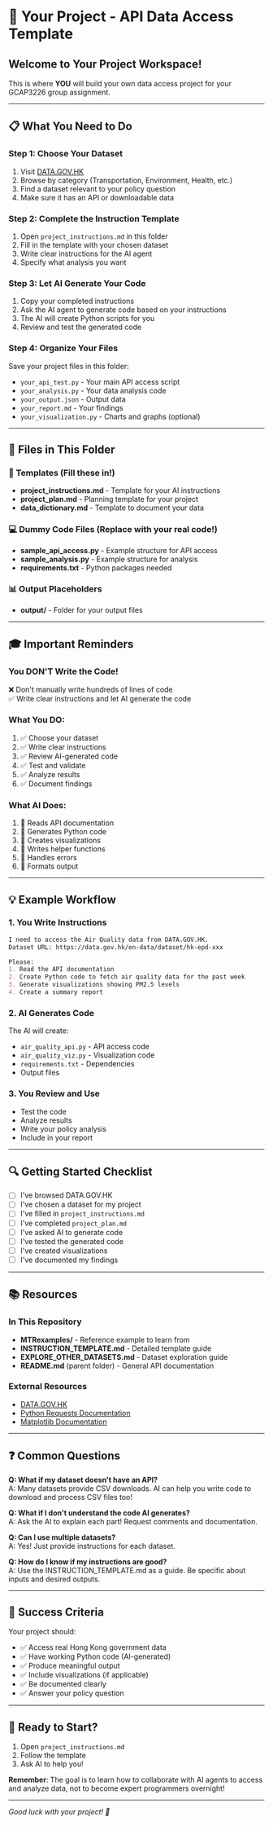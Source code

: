 # 🎯 Your Project - API Data Access Template

## Welcome to Your Project Workspace!

This is where **YOU** will build your own data access project for your GCAP3226 group assignment.

---

## 📋 What You Need to Do

### Step 1: Choose Your Dataset
1. Visit [DATA.GOV.HK](https://data.gov.hk/en-datasets)
2. Browse by category (Transportation, Environment, Health, etc.)
3. Find a dataset relevant to your policy question
4. Make sure it has an API or downloadable data

### Step 2: Complete the Instruction Template
1. Open `project_instructions.md` in this folder
2. Fill in the template with your chosen dataset
3. Write clear instructions for the AI agent
4. Specify what analysis you want

### Step 3: Let AI Generate Your Code
1. Copy your completed instructions
2. Ask the AI agent to generate code based on your instructions
3. The AI will create Python scripts for you
4. Review and test the generated code

### Step 4: Organize Your Files
Save your project files in this folder:
- `your_api_test.py` - Your main API access script
- `your_analysis.py` - Your data analysis code
- `your_output.json` - Output data
- `your_report.md` - Your findings
- `your_visualization.py` - Charts and graphs (optional)

---

## 📁 Files in This Folder

### 📄 Templates (Fill these in!)
- **project_instructions.md** - Template for your AI instructions
- **project_plan.md** - Planning template for your project
- **data_dictionary.md** - Template to document your data

### 💻 Dummy Code Files (Replace with your real code!)
- **sample_api_access.py** - Example structure for API access
- **sample_analysis.py** - Example structure for analysis
- **requirements.txt** - Python packages needed

### 📊 Output Placeholders
- **output/** - Folder for your output files

---

## 🎓 Important Reminders

### You DON'T Write the Code!
❌ Don't manually write hundreds of lines of code  
✅ Write clear instructions and let AI generate the code

### What You DO:
1. ✅ Choose your dataset
2. ✅ Write clear instructions
3. ✅ Review AI-generated code
4. ✅ Test and validate
5. ✅ Analyze results
6. ✅ Document findings

### What AI Does:
1. 🤖 Reads API documentation
2. 🤖 Generates Python code
3. 🤖 Creates visualizations
4. 🤖 Writes helper functions
5. 🤖 Handles errors
6. 🤖 Formats output

---

## 💡 Example Workflow

### 1. You Write Instructions
```markdown
I need to access the Air Quality data from DATA.GOV.HK.
Dataset URL: https://data.gov.hk/en-data/dataset/hk-epd-xxx

Please:
1. Read the API documentation
2. Create Python code to fetch air quality data for the past week
3. Generate visualizations showing PM2.5 levels
4. Create a summary report
```

### 2. AI Generates Code
The AI will create:
- `air_quality_api.py` - API access code
- `air_quality_viz.py` - Visualization code
- `requirements.txt` - Dependencies
- Output files

### 3. You Review and Use
- Test the code
- Analyze results
- Write your policy analysis
- Include in your report

---

## 🔍 Getting Started Checklist

- [ ] I've browsed DATA.GOV.HK
- [ ] I've chosen a dataset for my project
- [ ] I've filled in `project_instructions.md`
- [ ] I've completed `project_plan.md`
- [ ] I've asked AI to generate code
- [ ] I've tested the generated code
- [ ] I've created visualizations
- [ ] I've documented my findings

---

## 📚 Resources

### In This Repository
- **MTRexamples/** - Reference example to learn from
- **INSTRUCTION_TEMPLATE.md** - Detailed template guide
- **EXPLORE_OTHER_DATASETS.md** - Dataset exploration guide
- **README.md** (parent folder) - General API documentation

### External Resources
- [DATA.GOV.HK](https://data.gov.hk/en-datasets)
- [Python Requests Documentation](https://requests.readthedocs.io/)
- [Matplotlib Documentation](https://matplotlib.org/)

---

## ❓ Common Questions

**Q: What if my dataset doesn't have an API?**  
A: Many datasets provide CSV downloads. AI can help you write code to download and process CSV files too!

**Q: What if I don't understand the code AI generates?**  
A: Ask the AI to explain each part! Request comments and documentation.

**Q: Can I use multiple datasets?**  
A: Yes! Just provide instructions for each dataset.

**Q: How do I know if my instructions are good?**  
A: Use the INSTRUCTION_TEMPLATE.md as a guide. Be specific about inputs and desired outputs.

---

## 🎯 Success Criteria

Your project should:
- ✅ Access real Hong Kong government data
- ✅ Have working Python code (AI-generated)
- ✅ Produce meaningful output
- ✅ Include visualizations (if applicable)
- ✅ Be documented clearly
- ✅ Answer your policy question

---

## 🚀 Ready to Start?

1. Open `project_instructions.md`
2. Follow the template
3. Ask AI to help you!

**Remember**: The goal is to learn how to collaborate with AI agents to access and analyze data, not to become expert programmers overnight!

---

*Good luck with your project! 🎉*
